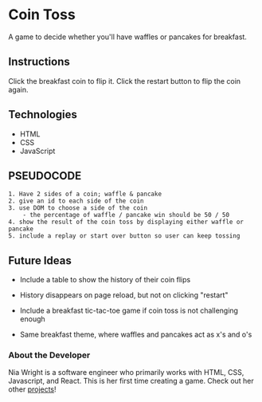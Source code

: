 # Coin Toss
A game to decide whether you'll have waffles or pancakes for breakfast.

## Instructions
Click the breakfast coin to flip it.
Click the restart button to flip the coin again.

## Technologies
- HTML
- CSS
- JavaScript

## PSEUDOCODE
    1. Have 2 sides of a coin; waffle & pancake
    2. give an id to each side of the coin
    3. use DOM to choose a side of the coin
        - the percentage of waffle / pancake win should be 50 / 50
    4. show the result of the coin toss by displaying either waffle or pancake
    5. include a replay or start over button so user can keep tossing

## Future Ideas
- Include a table to show the history of their coin flips
- History disappears on page reload, but not on clicking "restart"

- Include a breakfast tic-tac-toe game if coin toss is not challenging enough
- Same breakfast theme, where waffles and pancakes act as x's and o's

### About the Developer
Nia Wright is a software engineer who primarily works with HTML, CSS, Javascript, and React. This is her first time creating a game. Check out her other [projects](https://github.com/nianokia)!